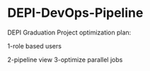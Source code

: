 # DEPI-DevOps-Pipeline
DEPI Graduation Project
optimization plan:

1-role based users

2-pipeline view
3-optimize parallel jobs
